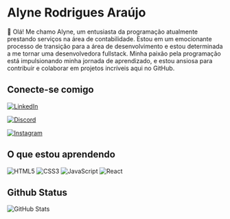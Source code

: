 # Alyne Rodrigues Araújo
👋 Olá! Me chamo Alyne, um entusiasta da programação atualmente prestando serviços na área de contabilidade. Estou em um emocionante processo de transição para a área de desenvolvimento e estou determinada a me tornar uma desenvolvedora fullstack. Minha paixão pela programação está impulsionando minha jornada de aprendizado, e estou ansiosa para contribuir e colaborar em projetos incríveis aqui no GitHub.  

## Conecte-se comigo
[![LinkedIn](https://img.shields.io/badge/LinkedIn-000?style=for-the-badge&logo=linkedin&logoColor=0E76A8)](https://www.linkedin.com/in/alyne-araujo-7b88a3222/)

[![Discord](https://img.shields.io/badge/Discord-000?style=for-the-badge&logo=discord)](https://www.discord.com/in/alynearaujo/)

[![Instagram](https://img.shields.io/badge/Instagram-000?style=for-the-badge&logo=instagram)](https://www.instagram.com/alyneraraujo/)


## O que estou aprendendo
![HTML5](https://img.shields.io/badge/HTML5-000?style=for-the-badge&logo=html5)
![CSS3](https://img.shields.io/badge/CSS3-000?style=for-the-badge&logo=css3&logoColor=264CE4)
![JavaScript](https://img.shields.io/badge/JavaScript-000?style=for-the-badge&logo=javascript)
![React](https://img.shields.io/badge/React-000?style=for-the-badge&logo=react)

## Github Status
![GitHub Stats](https://github-readme-stats.vercel.app/api?username=alynearaujo&theme=transparent&bg_color=000&border_color=30A3DC&show_icons=true&icon_color=30A3DC&title_color=E94D5F&text_color=FFF&hide_title=true&hide=stars)
